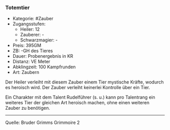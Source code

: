 ### Totemtier

- Kategorie: #Zauber
- Zugangsstufen:
  - Heiler: 12
  - Zauberer: -
  - Schwarzmagier: -
- Preis: 395GM
- ZB: -GH des Tieres
- Dauer: Probenergebnis in KR
- Distanz: VE Meter
- Abklingzeit: 100 Kampfrunden
- Art: Zaubern

Der Heiler verleiht mit diesem Zauber einem Tier mystische Kräfte, wodurch es heroisch wird. Der Zauber verleiht keinerlei Kontrolle über ein Tier.

Ein Charakter mit dem Talent Rudelführer (s. u.) kann pro Talentrang ein weiteres Tier der gleichen Art heroisch machen, ohne einen weiteren Zauber zu benötigen.

---

Quelle: Bruder Grimms Grimmoire 2
